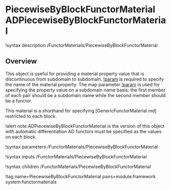 # PiecewiseByBlockFunctorMaterial ADPiecewiseByBlockFunctorMaterial

!syntax description /FunctorMaterials/PiecewiseByBlockFunctorMaterial

## Overview

This object is useful for providing a material property value that is discontinuous from
subdomain to subdomain. [!param](/FunctorMaterials/PiecewiseByBlockFunctorMaterial/prop_name) is
required to specify the name of the material property. The map parameter
[!param](/FunctorMaterials/PiecewiseByBlockFunctorMaterial/subdomain_to_prop_value)
is used for specifying the property value on a subdomain name basis; the first member of each pair should
be a subdomain name while the second member should be a functor.

This material is a shorthand for specifying [GenericFunctorMaterial.md] restricted
to each block.

!alert note
ADPiecewiseByBlockFunctorMaterial is the version of this object with automatic differentiation
AD functors must be specified as the values on each block.

!syntax parameters /FunctorMaterials/PiecewiseByBlockFunctorMaterial

!syntax inputs /FunctorMaterials/PiecewiseByBlockFunctorMaterial

!syntax children /FunctorMaterials/PiecewiseByBlockFunctorMaterial

!tag name=PiecewiseByBlockFunctorMaterial pairs=module:framework system:functormaterials
